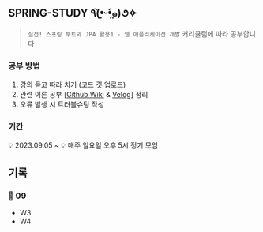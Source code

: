 ## SPRING-STUDY ٩(•̤̀ᵕ•̤́๑)૭✧

> `실전! 스프링 부트와 JPA 활용1 - 웹 애플리케이션 개발` 커리큘럼에 따라 공부합니다

### 공부 방법
1. 강의 듣고 따라 치기 (코드 깃 업로드)
2. 관련 이론 공부 [[Github Wiki](https://github.com/ajung7038/spring-study/wiki) & [Velog](https://velog.io/@ajeong7038)] 정리
3. 오류 발생 시 트러블슈팅 작성

### 기간

💡 2023.09.05 ~
💡 매주 일요일 오후 5시 정기 모임

## 기록

### 🌳 09
- W3
- W4
